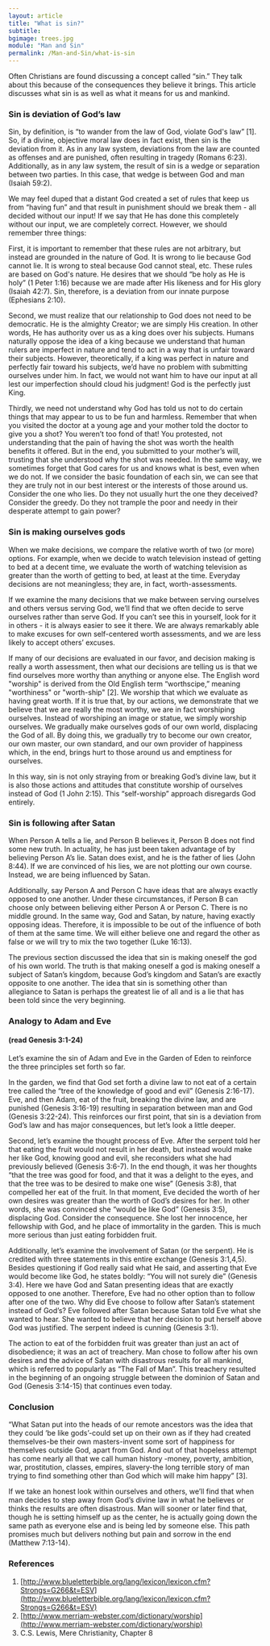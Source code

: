 ```yaml
---
layout: article
title: "What is sin?"
subtitle: 
bgimage: trees.jpg
module: "Man and Sin"
permalink: /Man-and-Sin/what-is-sin
---
```


Often Christians are found discussing a concept called “sin.” They talk about this because of the consequences they believe it brings. This article discusses what sin is as well as what it means for us and mankind.

### Sin is deviation of God’s law
Sin, by definition, is “to wander from the law of God, violate God's law” [1]. So, if a divine, objective moral law does in fact exist, then sin is the deviation from it. As in any law system, deviations from the law are counted as offenses and are punished, often resulting in tragedy (Romans 6:23). Additionally, as in any law system, the result of sin is a wedge or separation between two parties. In this case, that wedge is between God and man (Isaiah 59:2).
 
We may feel duped that a distant God created a set of rules that keep us from “having fun” and that result in punishment should we break them - all decided without our input! If we say that He has done this completely without our input, we are completely correct. However, we should remember three things:
 
First, it is important to remember that these rules are not arbitrary, but instead are grounded in the nature of God. It is wrong to lie because God cannot lie. It is wrong to steal because God cannot steal, etc. These rules are based on God's nature. He desires that we should “be holy as He is holy” (1 Peter 1:16) because we are made after His likeness and for His glory             (Isaiah 42:7). Sin, therefore, is a deviation from our innate purpose (Ephesians 2:10).
 
Second, we must realize that our relationship to God does not need to be democratic. He is the almighty Creator; we are simply His creation. In other words, He has authority over us as a king does over his subjects. Humans naturally oppose the idea of a king because we understand that human rulers are imperfect in nature and tend to act in a way that is unfair toward their subjects. However, theoretically, if a king was perfect in nature and perfectly fair toward his subjects, we’d have no problem with submitting ourselves under him. In fact, we would not want him to have our input at all lest our imperfection should cloud his judgment! God is the perfectly just King.
 
Thirdly, we need not understand why God has told us not to do certain things that may appear to us to be fun and harmless. Remember that when you visited the doctor at a young age and your mother told the doctor to give you a shot? You weren’t too fond of that! You protested, not understanding that the pain of having the shot was worth the health benefits it offered. But in the end, you submitted to your mother’s will, trusting that she understood why the shot was needed. In the same way, we sometimes forget that God cares for us and knows what is best, even when we do not. If we consider the basic foundation of each sin, we can see that they are truly not in our best interest or the interests of those around us. Consider the one who lies. Do they not usually hurt the one they deceived? Consider the greedy. Do they not trample the poor and needy in their desperate attempt to gain power?
 
### Sin is making ourselves gods
When we make decisions, we compare the relative worth of two (or more) options. For example, when we decide to watch television instead of getting to bed at a decent time, we evaluate the worth of watching television as greater than the worth of getting to bed, at least at the time. Everyday decisions are not meaningless; they are, in fact, worth-assessments.
 
If we examine the many decisions that we make between serving ourselves and others versus serving God, we’ll find that we often decide to serve ourselves rather than serve God. If you can’t see this in yourself, look for it in others - it is always easier to see it there. We are always remarkably able to make excuses for own self-centered worth assessments, and we are less likely to accept others’ excuses.
 
If many of our decisions are evaluated in our favor, and decision making is really a worth assessment, then what our decisions are telling us is that we find ourselves more worthy than anything or anyone else. The English word "worship" is derived from the Old English term “worthscipe,” meaning "worthiness" or "worth-ship" [2]. We worship that which we evaluate as having great worth. If it is true that, by our actions, we demonstrate that we believe that we are really the most worthy, we are in fact worshiping ourselves. Instead of worshiping an image or statue, we simply worship ourselves. We gradually make ourselves gods of our own world, displacing the God of all. By doing this, we gradually try to become our own creator, our own master, our own standard, and our own provider of happiness which, in the end, brings hurt to those around us and emptiness for ourselves.
 
In this way, sin is not only straying from or breaking God’s divine law, but it is also those actions and attitudes that constitute worship of ourselves instead of God (1 John 2:15). This “self-worship” approach disregards God entirely.
 
### Sin is following after Satan
When Person A tells a lie, and Person B believes it, Person B does not find some new truth. In actuality, he has just been taken advantage of by believing Person A’s lie. Satan does exist, and he is the father of lies (John 8:44). If we are convinced of his lies, we are not plotting our own course. Instead, we are being influenced by Satan.
 
Additionally, say Person A and Person C have ideas that are always exactly opposed to one another. Under these circumstances, if Person B can choose only between believing either Person A or Person C. There is no middle ground. In the same way, God and Satan, by nature, having exactly opposing ideas. Therefore, it is impossible to be out of the influence of both of them at the same time. We will either believe one and regard the other as false or we will try to mix the two together (Luke 16:13).
 
The previous section discussed the idea that sin is making oneself the god of his own world. The truth is that making oneself a god is making oneself a subject of Satan’s kingdom, because God’s kingdom and Satan’s are exactly opposite to one another. The idea that sin is something other than allegiance to Satan is perhaps the greatest lie of all and is a lie that has been told since the very beginning.
 
### Analogy to Adam and Eve 

#### (read Genesis 3:1-24)
Let’s examine the sin of Adam and Eve in the Garden of Eden to reinforce the three principles set forth so far.
 
In the garden, we find that God set forth a divine law to not eat of a certain tree called the “tree of the knowledge of good and evil” (Genesis 2:16-17). Eve, and then Adam, eat of the fruit, breaking the divine law, and are punished (Genesis 3:16-19) resulting in separation between man and God (Genesis 3:22-24). This reinforces our first point, that sin is a deviation from God’s law and has major consequences, but let’s look a little deeper.
 
Second, let’s examine the thought process of Eve. After the serpent told her that eating the fruit would not result in her death, but instead would make her like God, knowing good and evil, she reconsiders what she had previously believed (Genesis 3:6-7). In the end though, it was her thoughts “that the tree was good for food, and that it was a delight to the eyes, and that the tree was to be desired to make one wise” (Genesis 3:8), that compelled her eat of the fruit. In that moment, Eve decided the worth of her own desires was greater than the worth of God’s desires for her. In other words, she was convinced she “would be like God” (Genesis 3:5), displacing God. Consider the consequence. She lost her innocence, her fellowship with God, and he place of immortality in the garden. This is much more serious than just eating forbidden fruit.
 
Additionally, let’s examine the involvement of Satan (or the serpent). He is credited with three statements in this entire exchange (Genesis 3:1,4,5). Besides questioning if God really said what He said, and asserting that Eve would become like God, he states boldly: “You will not surely die” (Genesis 3:4). Here we have God and Satan presenting ideas that are exactly opposed to one another. Therefore, Eve had no other option than to follow after one of the two. Why did Eve choose to follow after Satan’s statement instead of God’s? Eve followed after Satan because Satan told Eve what she wanted to hear. She wanted to believe that her decision to put herself above God was justified. The serpent indeed is cunning (Genesis 3:1).
 
The action to eat of the forbidden fruit was greater than just an act of disobedience; it was an act of treachery. Man chose to follow after his own desires and the advice of Satan with disastrous results for all mankind, which is referred to popularly as “The Fall of Man”. This treachery resulted in the beginning of an ongoing struggle between the dominion of Satan and God (Genesis 3:14-15) that continues even today.
 
### Conclusion
“What Satan put into the heads of our remote ancestors was the idea that they could ‘be like gods’-could set up on their own as if they had created themselves-be their own masters-invent some sort of happiness for themselves outside God, apart from God. And out of that hopeless attempt has come nearly all that we call human history -money, poverty, ambition, war, prostitution, classes, empires, slavery-the long terrible story of man trying to find something other than God which will make him happy” [3].
 
If we take an honest look within ourselves and others, we’ll find that when man decides to step away from God’s divine law in what he believes or thinks the results are often disastrous. Man will sooner or later find that, though he is setting himself up as the center, he is actually going down the same path as everyone else and is being led by someone else. This path promises much but delivers nothing but pain and sorrow in the end (Matthew 7:13-14).
 
### References
1. [http://www.blueletterbible.org/lang/lexicon/lexicon.cfm?Strongs=G266&t=ESV](http://www.blueletterbible.org/lang/lexicon/lexicon.cfm?Strongs=G266&t=ESV)
2. [http://www.merriam-webster.com/dictionary/worship](http://www.merriam-webster.com/dictionary/worship)
3. C.S. Lewis, Mere Christianity, Chapter 8